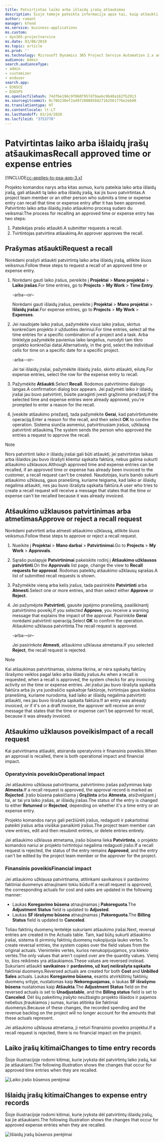 ```yaml
---
title: Patvirtintas laiko arba išlaidų įrašų atšaukimas
description: Šioje temoje pateikta informacija apie tai, kaip atšaukti anksčiau patvirtintą laiko arba išlaidų operaciją.
author: rumant
manager: kfend
ms.service: business-applications
ms.custom:
- dyn365-projectservice
ms.date: 03/08/2019
ms.topic: article
ms.prod: ''
ms.technology: Microsoft Dynamics 365 Project Service Automation 2.x and 3.x
audience: Admin
search.audienceType:
- admin
- customizer
- enduser
search.app:
- D365CE
- D365PS
ms.openlocfilehash: 74df6e196c9f060f957d79aebc9640a162fb2913
ms.sourcegitcommit: 8c786230ef2a497280885b827162561776e2eb00
ms.translationtype: HT
ms.contentlocale: lt-LT
ms.lasthandoff: 03/24/2020
ms.locfileid: "3753778"
---
```

# <a name="recall-approved-time-or-expense-entries"></a><span data-ttu-id="dcbcf-103">Patvirtintas laiko arba išlaidų įrašų atšaukimas</span><span class="sxs-lookup"><span data-stu-id="dcbcf-103">Recall approved time or expense entries</span></span>

[!INCLUDE[cc-applies-to-psa-app-3.x](../includes/cc-applies-to-psa-app-3x.md)]

<span data-ttu-id="dcbcf-104">Projekto komandos narys arba kitas asmuo, kuris pateikia laiko arba išlaidų įrašą, gali atšaukti tą laiko arba išlaidų įrašą, kai jis buvo patvirtintas.</span><span class="sxs-lookup"><span data-stu-id="dcbcf-104">A project team member or an other person who submits a time or expense entry can recall that time or expense entry after it has been approved.</span></span> <span data-ttu-id="dcbcf-105">Patvirtinto laiko arba išlaidų įrašo atšaukimo procesą sudaro du veiksmai:</span><span class="sxs-lookup"><span data-stu-id="dcbcf-105">The process for recalling an approved time or expense entry has two steps:</span></span>

1. <span data-ttu-id="dcbcf-106">Pateikėjas prašo atšaukti.</span><span class="sxs-lookup"><span data-stu-id="dcbcf-106">A submitter requests a recall.</span></span>
2. <span data-ttu-id="dcbcf-107">Tvirtintojas patvirtina atšaukimą.</span><span class="sxs-lookup"><span data-stu-id="dcbcf-107">An approver approves the recall.</span></span>

## <a name="request-a-recall"></a><span data-ttu-id="dcbcf-108">Prašymas atšaukti</span><span class="sxs-lookup"><span data-stu-id="dcbcf-108">Request a recall</span></span>

<span data-ttu-id="dcbcf-109">Norėdami prašyti atšaukti patvirtintą laiko arba išlaidų įrašą, atlikite šiuos veiksmus.</span><span class="sxs-lookup"><span data-stu-id="dcbcf-109">Follow these steps to request a recall of an approved time or expense entry.</span></span>

1. <span data-ttu-id="dcbcf-110">Norėdami gauti laiko įrašus, pereikite į **Projektai** \> **Mano projektai** \> **Laiko įrašas**.</span><span class="sxs-lookup"><span data-stu-id="dcbcf-110">For time entries, go to **Projects** \> **My Work** \> **Time Entry**.</span></span>

    <span data-ttu-id="dcbcf-111">-arba-</span><span class="sxs-lookup"><span data-stu-id="dcbcf-111">–or–</span></span>

    <span data-ttu-id="dcbcf-112">Norėdami gauti išlaidų įrašus, pereikite į **Projektai** \> **Mano projektai** \> **Išlaidų įrašai**.</span><span class="sxs-lookup"><span data-stu-id="dcbcf-112">For expense entries, go to **Projects** \> **My Work** \> **Expenses**.</span></span>

2. <span data-ttu-id="dcbcf-113">Jei naudojate laiko įrašus, pažymėkite visus laiko įrašus, skirtus konkrečiam projekto ir užduoties deriniui.</span><span class="sxs-lookup"><span data-stu-id="dcbcf-113">For time entries, select all the time entries for a specific combination of a project and a task.</span></span> <span data-ttu-id="dcbcf-114">Arba tinklelyje pažymėkite pavienius laiko langelius, nurodyti tam tikro projekto konkrečiai datai.</span><span class="sxs-lookup"><span data-stu-id="dcbcf-114">Alternatively, in the grid, select the individual cells for time on a specific date for a specific project.</span></span>

    <span data-ttu-id="dcbcf-115">-arba-</span><span class="sxs-lookup"><span data-stu-id="dcbcf-115">–or–</span></span>

    <span data-ttu-id="dcbcf-116">Jei tai išlaidų įrašai, pažymėkite išlaidų įrašo, skirto atšaukti, eilutę.</span><span class="sxs-lookup"><span data-stu-id="dcbcf-116">For expense entries, select the row for the expense entry to recall.</span></span>

3. <span data-ttu-id="dcbcf-117">Pažymėkite **Atšaukti**.</span><span class="sxs-lookup"><span data-stu-id="dcbcf-117">Select **Recall**.</span></span> <span data-ttu-id="dcbcf-118">Rodomos patvirtinimo dialogo langas.</span><span class="sxs-lookup"><span data-stu-id="dcbcf-118">A confirmation dialog box appears.</span></span> <span data-ttu-id="dcbcf-119">Jei pažymėti laiko ir išlaidų įrašai jau buvo patvirtinti, būsite paraginti įvesti grąžinimo priežastį.</span><span class="sxs-lookup"><span data-stu-id="dcbcf-119">If the selected time and expense entries were already approved, you're prompted to enter a reason for the recall.</span></span>
4. <span data-ttu-id="dcbcf-120">Įveskite atšaukimo priežastį, tada pažymėkite **Gerai**, kad patvirtintumėte operaciją.</span><span class="sxs-lookup"><span data-stu-id="dcbcf-120">Enter a reason for the recall, and then select **OK** to confirm the operation.</span></span> <span data-ttu-id="dcbcf-121">Sistema siunčia asmeniui, patvirtinusiam įrašus, užklausą patvirtinti atšaukimą.</span><span class="sxs-lookup"><span data-stu-id="dcbcf-121">The system sends the person who approved the entries a request to approve the recall.</span></span>

> [!NOTE]
> <span data-ttu-id="dcbcf-122">Nors patvirtinti laiko ir išlaidų įrašai gali būti atšaukti, jei patvirtintas laikas arba išlaidos jau buvo išrašyti klientui sąskaita faktūra, nebus galima sukurti atšaukimo užklausos.</span><span class="sxs-lookup"><span data-stu-id="dcbcf-122">Although approved time and expense entries can be recalled, if an approved time or expense has already been invoiced to the customer, a recall request can't be created.</span></span> <span data-ttu-id="dcbcf-123">Naudotojas, kuris bando sukurti atšaukimo užklausą, gaus pranešimą, kuriame teigiama, kad laiko ar išlaidų negalima atšaukti, nes jau buvo išrašyta sąskaita faktūra.</span><span class="sxs-lookup"><span data-stu-id="dcbcf-123">A user who tries to create a recall request will receive a message that states that the time or expense can't be recalled because it was already invoiced.</span></span>

## <a name="approve-or-reject-a-recall-request"></a><span data-ttu-id="dcbcf-124">Atšaukimo užklausos patvirtinimas arba atmetimas</span><span class="sxs-lookup"><span data-stu-id="dcbcf-124">Approve or reject a recall request</span></span>

<span data-ttu-id="dcbcf-125">Norėdami patvirtinti arba atmesti atšaukimo užklausą, atlikite šiuos veiksmus.</span><span class="sxs-lookup"><span data-stu-id="dcbcf-125">Follow these steps to approve or reject a recall request.</span></span>

1. <span data-ttu-id="dcbcf-126">Nueikite į **Projektai** \> **Mano darbai** \> **Patvirtinimai**.</span><span class="sxs-lookup"><span data-stu-id="dcbcf-126">Go to **Projects** \> **My Work** \> **Approvals**.</span></span>
2. <span data-ttu-id="dcbcf-127">Sąrašo puslapyje **Patvirtinimai** pakeiskite rodinį į **Atšaukimo užklausos patvirtinti**.</span><span class="sxs-lookup"><span data-stu-id="dcbcf-127">On the **Approvals** list page, change the view to **Recall requests for approval**.</span></span> <span data-ttu-id="dcbcf-128">Rodomas pateiktų atšaukimo užklausų sąrašas.</span><span class="sxs-lookup"><span data-stu-id="dcbcf-128">A list of submitted recall requests is shown.</span></span>
3. <span data-ttu-id="dcbcf-129">Pažymėkite vieną arba kelis įrašus, tada pasirinkite **Patvirtinti** arba **Atmesti**.</span><span class="sxs-lookup"><span data-stu-id="dcbcf-129">Select one or more entries, and then select either **Approve** or **Reject**.</span></span>
4. <span data-ttu-id="dcbcf-130">Jei pažymėjote **Patvirtinti**, gausite įspėjimo pranešimą, paaiškinantį patvirtinimo poveikį.</span><span class="sxs-lookup"><span data-stu-id="dcbcf-130">If you selected **Approve**, you receive a warning message that explains the impact of the approval.</span></span> <span data-ttu-id="dcbcf-131">Pasirinkite **Gerai** norėdami patvirtinti operaciją.</span><span class="sxs-lookup"><span data-stu-id="dcbcf-131">Select **OK** to confirm the operation.</span></span> <span data-ttu-id="dcbcf-132">Atšaukimo užklausa patvirtinta.</span><span class="sxs-lookup"><span data-stu-id="dcbcf-132">The recall request is approved.</span></span>

    <span data-ttu-id="dcbcf-133">-arba-</span><span class="sxs-lookup"><span data-stu-id="dcbcf-133">–or–</span></span>

    <span data-ttu-id="dcbcf-134">Jei pasirinkote **Atmesti**, atšaukimo užklausa atmetama.</span><span class="sxs-lookup"><span data-stu-id="dcbcf-134">If you selected **Reject**, the recall request is rejected.</span></span>

> [!NOTE]
> <span data-ttu-id="dcbcf-135">Kai atšaukimas patvirtinamas, sistema tikrina, ar nėra sąskaitų faktūrų išrašymo veiklos pagal laiko arba išlaidų įrašus.</span><span class="sxs-lookup"><span data-stu-id="dcbcf-135">As when a recall is requested, when a recall is approved, the system checks for any invoicing activity on the time or expense entries.</span></span> <span data-ttu-id="dcbcf-136">Jei įrašui jau buvo išrašyta sąskaita faktūra arba jis yra juodraščio sąskaitoje faktūroje, tvirtintojas gaus klaidos pranešimą, kuriame nurodoma, kad laiko ar išlaidų negalima patvirtinti atšaukti, nes jau buvo išrašyta sąskaita faktūra.</span><span class="sxs-lookup"><span data-stu-id="dcbcf-136">If an entry was already invoiced, or if it's on a draft invoice, the approver will receive an error message that states that the time or expense can't be approved for recall, because it was already invoiced.</span></span>

## <a name="impact-of-a-recall-request"></a><span data-ttu-id="dcbcf-137">Atšaukimo užklausos poveikis</span><span class="sxs-lookup"><span data-stu-id="dcbcf-137">Impact of a recall request</span></span>

<span data-ttu-id="dcbcf-138">Kai patvirtinama atšaukti, atsiranda operatyvinis ir finansinis poveikis.</span><span class="sxs-lookup"><span data-stu-id="dcbcf-138">When an approval is recalled, there is both operational impact and financial impact.</span></span>

### <a name="operational-impact"></a><span data-ttu-id="dcbcf-139">Operatyvinis poveikis</span><span class="sxs-lookup"><span data-stu-id="dcbcf-139">Operational impact</span></span>

<span data-ttu-id="dcbcf-140">Jei atšaukimo užklausa patvirtinama, patvirtinimo įrašas pažymimas kaip **Atmesta**.</span><span class="sxs-lookup"><span data-stu-id="dcbcf-140">If a recall request is approved, the approval record is marked as **Rejected**.</span></span> <span data-ttu-id="dcbcf-141">Įrašo būsena pakeičiama į **Grąžinta** arba **Atmesta**, atsižvelgiant į tai, ar tai yra laiko įrašas, ar išlaidų įrašas.</span><span class="sxs-lookup"><span data-stu-id="dcbcf-141">The status of the entry is changed to either **Returned** or **Rejected**, depending on whether it's a time entry or an expense entry.</span></span>

<span data-ttu-id="dcbcf-142">Projekto komandos narys gali peržiūrėti įrašus, redaguoti ir pakartotinai pateikti įrašus arba visiškai panaikinti įrašus.</span><span class="sxs-lookup"><span data-stu-id="dcbcf-142">The project team member can view entries, edit and then resubmit entries, or delete entries entirely.</span></span>

<span data-ttu-id="dcbcf-143">Jei atšaukimo užklausa atmetama, įrašo būsena lieka **Patvirtinta**, o projekto komandos nariui ar projekto tvirtintojui negalima redaguoti įrašo.</span><span class="sxs-lookup"><span data-stu-id="dcbcf-143">If a recall request is rejected, the status of the entry remains **Approved**, and the entry can't be edited by the project team member or the approver for the project.</span></span>

### <a name="financial-impact"></a><span data-ttu-id="dcbcf-144">Finansinis poveikis</span><span class="sxs-lookup"><span data-stu-id="dcbcf-144">Financial impact</span></span>

<span data-ttu-id="dcbcf-145">Jei atšaukimo užklausa patvirtinama, atitinkami savikainos ir pardavimo faktiniai duomenys atnaujinami tokiu būdu:</span><span class="sxs-lookup"><span data-stu-id="dcbcf-145">If a recall request is approved, the corresponding actuals for cost and sales are updated in the following manner:</span></span>

- <span data-ttu-id="dcbcf-146">Laukas **Koregavimo būsena** atnaujinamas į **Pakoreguota**.</span><span class="sxs-lookup"><span data-stu-id="dcbcf-146">The **Adjustment Status** field is updated to **Adjusted**.</span></span>
- <span data-ttu-id="dcbcf-147">Laukas **SF išrašymo būsena** atnaujinamas į **Pakoreguota**.</span><span class="sxs-lookup"><span data-stu-id="dcbcf-147">The **Billing Status** field is updated to **Canceled**.</span></span>

<span data-ttu-id="dcbcf-148">Toliau faktinių duomenų lentelėje sukuriami atšaukimo įrašai.</span><span class="sxs-lookup"><span data-stu-id="dcbcf-148">Next, reversal entries are created in the Actuals table.</span></span> <span data-ttu-id="dcbcf-149">Tam, kad būtų sukurti atšaukimo įrašai, sistema iš pirminių faktinių duomenų nukopijuoja lauko vertes.</span><span class="sxs-lookup"><span data-stu-id="dcbcf-149">To create reversal entries, the system copies over the field values from the original actuals.</span></span> <span data-ttu-id="dcbcf-150">Vienintelės vertės, kurios nenukopijuojamos, yra kiekio vertės.</span><span class="sxs-lookup"><span data-stu-id="dcbcf-150">The only values that aren't copied over are the quantity values.</span></span> <span data-ttu-id="dcbcf-151">Vietoj to, šios reikšmės yra atšaukiamos.</span><span class="sxs-lookup"><span data-stu-id="dcbcf-151">These values are reversed instead.</span></span> <span data-ttu-id="dcbcf-152">Sukuriami atšaukti **savikainos** ir **pardavimo, už kurį neišrašyta sąskaita** faktiniai duomenys.</span><span class="sxs-lookup"><span data-stu-id="dcbcf-152">Reversed actuals are created for both **Cost** and **Unbilled Sales** actuals.</span></span> <span data-ttu-id="dcbcf-153">Laukas **Koregavimo būsena**, esantis atvirkštinių faktinių duomenų srityje, nustatomas kaip **Nekoreguojamas**, o laukas **SF išrašymo būsena** nustatomas kaip **Atšaukta**.</span><span class="sxs-lookup"><span data-stu-id="dcbcf-153">The **Adjustment Status** field on the reversed actuals is set to **Unadjustable**, and the **Billing status** field is set to **Canceled**.</span></span> <span data-ttu-id="dcbcf-154">Dėl šių pakeitimų įrašyto neužbaigto projekto išlaidos ir pajamos nebebus įtraukiamos į sumas, kurias atitinka šie faktiniai duomenys.</span><span class="sxs-lookup"><span data-stu-id="dcbcf-154">Because of these changes, the recorded spending and the revenue backlog on the project will no longer account for the amounts that these actuals represent.</span></span>

<span data-ttu-id="dcbcf-155">Jei atšaukimo užklausa atmetama, ji neturi finansinio poveikio projektui.</span><span class="sxs-lookup"><span data-stu-id="dcbcf-155">If a recall request is rejected, there is no financial impact on the project.</span></span>

## <a name="changes-to-time-entry-records"></a><span data-ttu-id="dcbcf-156">Laiko įrašų kitimai</span><span class="sxs-lookup"><span data-stu-id="dcbcf-156">Changes to time entry records</span></span>

<span data-ttu-id="dcbcf-157">Šioje iliustracijoje rodomi kitimai, kurie įvyksta dėl patvirtintų laiko įrašų, kai jie atšaukiami.</span><span class="sxs-lookup"><span data-stu-id="dcbcf-157">The following illustration shows the changes that occur for approved time entries when they are recalled.</span></span>

![Laiko įrašo būsenos perėjimai](media/TimeEntryStateTransitions.png)

## <a name="changes-to-expense-entry-records"></a><span data-ttu-id="dcbcf-159">Išlaidų įrašų kitimai</span><span class="sxs-lookup"><span data-stu-id="dcbcf-159">Changes to expense entry records</span></span>

<span data-ttu-id="dcbcf-160">Šioje iliustracijoje rodomi kitimai, kurie įvyksta dėl patvirtintų išlaidų įrašų, kai jie atšaukiami.</span><span class="sxs-lookup"><span data-stu-id="dcbcf-160">The following illustration shows the changes that occur for approved expense entries when they are recalled.</span></span>

![Išlaidų įrašų būsenos perėjimai](media/ExpenseEntryStateTransitions.png)
